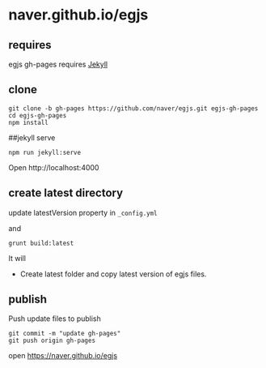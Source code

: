 # naver.github.io/egjs
## requires
egjs gh-pages requires [Jekyll](http://jekyllrb.com/)


## clone
```
git clone -b gh-pages https://github.com/naver/egjs.git egjs-gh-pages
cd egjs-gh-pages
npm install
```

##jekyll serve
```
npm run jekyll:serve
```

Open http://localhost:4000


## create latest directory
update latestVersion property in ```_config.yml```

and
```
grunt build:latest
```

It will
* Create latest folder and copy latest version of egjs files.

## publish
Push update files to publish
```
git commit -m "update gh-pages"
git push origin gh-pages
```

open https://naver.github.io/egjs
